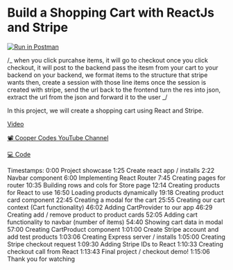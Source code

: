 # Build a Shopping Cart with ReactJs and Stripe

[![Run in Postman](https://run.pstmn.io/button.svg)](https://app.getpostman.com/run-collection/23427966-2f087124-2131-4212-a2b5-e9a0e6f5b05d?action=collection%2Ffork&collection-url=entityId%3D23427966-2f087124-2131-4212-a2b5-e9a0e6f5b05d%26entityType%3Dcollection%26workspaceId%3D70af37b1-1005-4346-8943-d89f653d6eb1)

/_
when you click purcahse items, it will go to checkout
once you click checkout, it will post to the backend
pass the itesm from your cart to your backend
on your backend, we format items to the structure that stripe wants
then, create a session with those line items
once the session is created with stripe, send the url back to the frontend
turn the res into json,
extract the url from the json and forward it to the user
_/

In this project, we will create a shopping cart using React and Stripe.

[Video](https://www.youtube.com/watch?v=_8M-YVY76O8)

[📽️ Cooper Codes YouTube Channel](https://www.youtube.com/c/CooperCodes)

[💻 Code](https://www.youtube.com/redirect?event=video_description&redir_token=QUFFLUhqa2dpbVBQMWVBSkNqVnNaT0ZXSFUwUUlKUWVrUXxBQ3Jtc0tudjU3bzNaMDFJQ243LXFZUlBKN1d2UGlHTHZxVEtkRlI0UnpRRDhzeS01OHY3M2xYaWZ5OWdyckxYYnA0M2Y0OEV1VHZIUVpVU2dCRVBoTGFBSFNXVDZxWVlCeEQ2OTh2R0hJZzFXcWd5R3plcld3Zw&q=https%3A%2F%2Fgithub.com%2Fcoopercodes%2FReactEcommerceStoreWithStripeAPI&v=_8M-YVY76O8)

Timestamps:
0:00 Project showcase
1:25 Create react app / installs
2:22 Navbar component
6:00 Implementing React Router
7:45 Creating pages for router
10:35 Building rows and cols for Store page
12:14 Creating products for React to use
16:50 Loading products dynamically
19:18 Creating product card component
22:45 Creating a modal for the cart
25:55 Creating our cart context (Cart functionality)
46:02 Adding CartProvider to our app
46:29 Creating add / remove product to product cards
52:05 Adding cart functionality to navbar (number of items)
54:40 Showing cart data in modal
57:00 Creating CartProduct component
1:01:00 Create Stripe account and add test products
1:03:06 Creating Express server / installs
1:05:00 Creating Stripe checkout request
1:09:30 Adding Stripe IDs to React
1:10:33 Creating checkout call from React
1:13:43 Final project / checkout demo!
1:15:06 Thank you for watching
